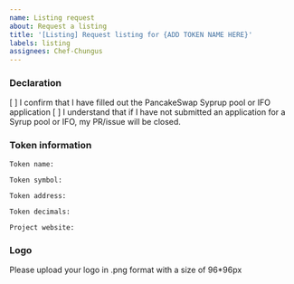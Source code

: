 ```yaml
---
name: Listing request
about: Request a listing
title: '[Listing] Request listing for {ADD TOKEN NAME HERE}'
labels: listing
assignees: Chef-Chungus
---
```


### Declaration

[ ] I confirm that I have filled out the PancakeSwap Syprup pool or IFO application
[ ] I understand that if I have not submitted an application for a Syrup pool or IFO, my PR/issue will be closed.

### Token information

```
Token name:

Token symbol:

Token address:

Token decimals:

Project website:
```

### Logo

Please upload your logo in .png format with a size of 96\*96px
